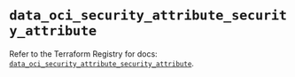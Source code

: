 # `data_oci_security_attribute_security_attribute`

Refer to the Terraform Registry for docs: [`data_oci_security_attribute_security_attribute`](https://registry.terraform.io/providers/hashicorp/oci/7.19.0/docs/data-sources/security_attribute_security_attribute).
